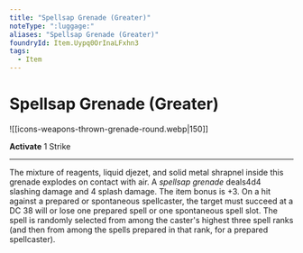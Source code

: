```yaml
---
title: "Spellsap Grenade (Greater)"
noteType: ":luggage:"
aliases: "Spellsap Grenade (Greater)"
foundryId: Item.Uypq0OrInaLFxhn3
tags:
  - Item
---
```


# Spellsap Grenade (Greater)
![[icons-weapons-thrown-grenade-round.webp|150]]

**Activate** 1 Strike

* * *

The mixture of reagents, liquid djezet, and solid metal shrapnel inside this grenade explodes on contact with air. A _spellsap grenade_ deals4d4 slashing damage and 4 splash damage. The item bonus is +3. On a hit against a prepared or spontaneous spellcaster, the target must succeed at a DC 38 will or lose one prepared spell or one spontaneous spell slot. The spell is randomly selected from among the caster's highest three spell ranks (and then from among the spells prepared in that rank, for a prepared spellcaster).
